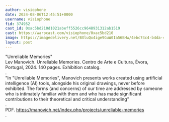 ```yaml
---
author: visiophone
date: 2024-08-06T12:45:51+0000
username: visiophone
fid: 374952
cast_id: 0xac5bd210d1021abeff5526cc9648931312ab1519
cast: https://warpcast.com/visiophone/0xac5bd210
image: https://imagedelivery.net/BXluQx4ige9GuW0Ia56BHw/4ebc74c4-b4da-4fdb-8d25-812352c7c200/original
layout: post
---
```

"Unreliable Memories"  
Lev Manovich. Unreliable Memories. Centro de Arte e Cultura, Évora, Portugal, 2024. 140 pages. Exhibition catalog.  
.  
"In "Unreliable Memories", Manovich presents works created using artificial intelligence (AI) tools, alongside his original drawings, never before exhibited. The forms (and concerns) of our time are addressed by someone who is intimately familiar with them and who has made significant contributions to their theoretical and critical understanding"  
.  
PDF. https://manovich.net/index.php/projects/unreliable-memories  
.  

<img src='https://imagedelivery.net/BXluQx4ige9GuW0Ia56BHw/4ebc74c4-b4da-4fdb-8d25-812352c7c200/original' alt='' referrerpolicy='no-referrer'/>